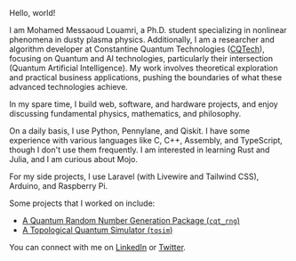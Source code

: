 Hello, world! 

I am Mohamed Messaoud Louamri, a Ph.D. student specializing in nonlinear phenomena in dusty plasma physics. Additionally, I am a researcher and algorithm developer at Constantine Quantum Technologies ([CQTech](https://cqtech.org)), focusing on Quantum and AI technologies, particularly their intersection (Quantum Artificial Intelligence). My work involves theoretical exploration and practical business applications, pushing the boundaries of what these advanced technologies achieve.

In my spare time, I build web, software, and hardware projects, and enjoy discussing fundamental physics, mathematics, and philosophy.

On a daily basis, I use Python, Pennylane, and Qiskit. I have some experience with various languages like C, C++, Assembly, and TypeScript, though I don't use them frequently. I am interested in learning Rust and Julia, and I am curious about Mojo.

For my side projects, I use Laravel (with Livewire and Tailwind CSS), Arduino, and Raspberry Pi.

Some projects that I worked on include:
* [A Quantum Random Number Generation Package (`cqt_rng`)](https://github.com/Constantine-Quantum-Tech/cqt_rng)
* [A Topological Quantum Simulator (`tqsim`)](https://github.com/Constantine-Quantum-Tech/tqsim)

You can connect with me on [LinkedIn](https://www.linkedin.com/in/mm-louamri/) or [Twitter](https://twitter.com/mmlouamri).

